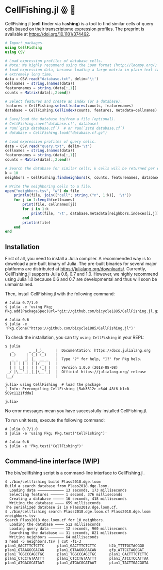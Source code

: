# CellFishing.jl ꙮ 🎣

CellFishing.jl (**cell** **fi**nder via ha**shing**) is a tool to find similar
cells of query cells based on their transcriptome expression profiles.
The preprint is available at https://doi.org/10.1101/374462.

```julia
# Import packages.
using CellFishing
using CSV

# Load expression profiles of database cells.
# Note: We highly recommend using the Loom format (http://loompy.org/) to
# load expression data, because loading a large matrix in plain text takes
# extremely long time.
data = CSV.read("database.txt", delim='\t')
cellnames = string.(names(data))
featurenames = string.(data[:,1])
counts = Matrix(data[:,2:end])

# Select features and create an index (or a database).
features = CellFishing.selectfeatures(counts, featurenames)
database = CellFishing.CellIndex(counts, features, metadata=cellnames)

# Save/load the database to/from a file (optional).
# CellFishing.save("database.cf", database)
# run(`gzip database.cf`)  # or run(`zstd database.cf`)
# database = CellFishing.load("database.cf.gz")

# Load expression profiles of query cells.
data = CSV.read("query.txt", delim='\t')
cellnames = string.(names(data))
featurenames = string.(data[:,1])
counts = Matrix(data[:,2:end])

# Search the database for similar cells; k cells will be returned per query.
k = 10
neighbors = CellFishing.findneighbors(k, counts, featurenames, database)

# Write the neighboring cells to a file.
open("neighbors.tsv", "w") do file
    println(file, join(["cell"; string.("n", 1:k)], '\t'))
    for j in 1:length(cellnames)
        print(file, cellnames[j])
        for i in 1:k
            print(file, '\t', database.metadata[neighbors.indexes[i,j]])
        end
        println(file)
    end
end
```

## Installation

First of all, you need to install a Julia compiler.  A recommended way is to
download a pre-built binary of Julia. The pre-built binaries for several major
platforms are distributed at <https://julialang.org/downloads/>.  Currently,
CellFishing.jl supports Julia 0.6, 0.7 and 1.0. However, we highly recommend
using Julia 1.0 because 0.6 and 0.7 are developmental and thus will soon be
unmaintained.

Then, install CellFishing.jl with the following command:

    # Julia 0.7/1.0
    $ julia -e 'using Pkg; Pkg.add(PackageSpec(url="git://github.com/bicycle1885/CellFishing.jl.git"))'
    
    # Julia 0.6
    $ julia -e 'Pkg.clone("https://github.com/bicycle1885/CellFishing.jl")'


To check the installation, you can try `using CellFishing` in your REPL:

    $ julia
       _       _ _(_)_     |  Documentation: https://docs.julialang.org
      (_)     | (_) (_)    |
       _ _   _| |_  __ _   |  Type "?" for help, "]?" for Pkg help.
      | | | | | | |/ _` |  |
      | | |_| | | | (_| |  |  Version 1.0.0 (2018-08-08)
     _/ |\__'_|_|_|\__'_|  |  Official https://julialang.org/ release
    |__/                   |

    julia> using CellFishing  # load the package
    [ Info: Precompiling CellFishing [5ab3512e-c64d-48f6-b1c0-509c1121fdda]

    julia>


No error messages mean you have successfully installed CellFishing.jl.

To run unit tests, execute the following command:

    # Julia 0.7/1.0
    $ julia -e 'using Pkg; Pkg.test("CellFishing")'

    # Julia 0.6
    $ julia -e 'Pkg.test("CellFishing")'


## Command-line interface (WIP)

The bin/cellfishing script is a command-line interface to CellFishing.jl.

    $ ./bin/cellfishing build Plass2018.dge.loom
    Build a search database from Plass2018.dge.loom.
      Loading data ―――――――――――― 13 seconds, 173 milliseconds
      Selecting features ―――――― 1 second, 376 milliseconds
      Creating a database ――――― 16 seconds, 418 milliseconds
      Writing the database ―――― 659 milliseconds
    The serialized database is in Plass2018.dge.loom.cf.
    $ ./bin/cellfishing search Plass2018.dge.loom.cf Plass2018.dge.loom >neighbors.tsv
    Search Plass2018.dge.loom.cf for 10 neighbors.
      Loading the database ―――― 512 milliseconds
      Loading query data ―――――― 12 seconds, 960 milliseconds
      Searching the database ―― 31 seconds, 821 milliseconds
      Writing neighbors ――――――― 64 milliseconds
    $ head -5 neighbors.tsv | cut -f1-3
    plan1_GACTTTCTCTTC      plan1_GACTTTCTCTTC      h2b_TTTTGCTACGGG
    plan1_GTAAGGCGACAN      plan1_GTAAGGCGACAN      gfp_ATTCCTAGCGAT
    plan1_TGGCCCAGCTGC      plan1_TGGCCCAGCTGC      plan1_GACTTTCTCTTC
    plan1_CTCCTGTAATTT      plan1_CTCCTGTAATTT      plan1_ATCCTCCATTAA
    plan1_ATGACGCATAAT      plan1_ATGACGCATAAT      plan1_TACTTGACGGTA
